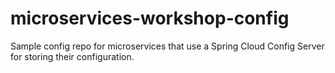 # microservices-workshop-config
Sample config repo for microservices that use a Spring Cloud Config Server for storing their configuration.

